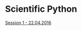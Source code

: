 # Scientific Python

[Session 1 - 22.04.2016](https://github.com/cessor/scientific-python/blob/master/Basics.md)

